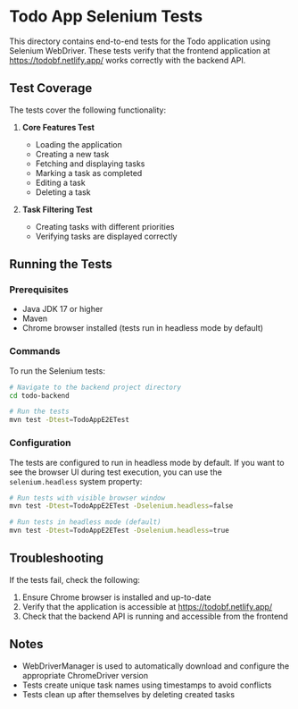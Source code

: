 # Todo App Selenium Tests

This directory contains end-to-end tests for the Todo application using Selenium WebDriver. These tests verify that the frontend application at https://todobf.netlify.app/ works correctly with the backend API.

## Test Coverage

The tests cover the following functionality:

1. **Core Features Test**
   - Loading the application
   - Creating a new task
   - Fetching and displaying tasks
   - Marking a task as completed
   - Editing a task
   - Deleting a task

2. **Task Filtering Test**
   - Creating tasks with different priorities
   - Verifying tasks are displayed correctly

## Running the Tests

### Prerequisites

- Java JDK 17 or higher
- Maven
- Chrome browser installed (tests run in headless mode by default)

### Commands

To run the Selenium tests:

```bash
# Navigate to the backend project directory
cd todo-backend

# Run the tests
mvn test -Dtest=TodoAppE2ETest
```

### Configuration

The tests are configured to run in headless mode by default. If you want to see the browser UI during test execution, you can use the `selenium.headless` system property:

```bash
# Run tests with visible browser window
mvn test -Dtest=TodoAppE2ETest -Dselenium.headless=false

# Run tests in headless mode (default)
mvn test -Dtest=TodoAppE2ETest -Dselenium.headless=true
```

## Troubleshooting

If the tests fail, check the following:

1. Ensure Chrome browser is installed and up-to-date
2. Verify that the application is accessible at https://todobf.netlify.app/
3. Check that the backend API is running and accessible from the frontend

## Notes

- WebDriverManager is used to automatically download and configure the appropriate ChromeDriver version
- Tests create unique task names using timestamps to avoid conflicts
- Tests clean up after themselves by deleting created tasks